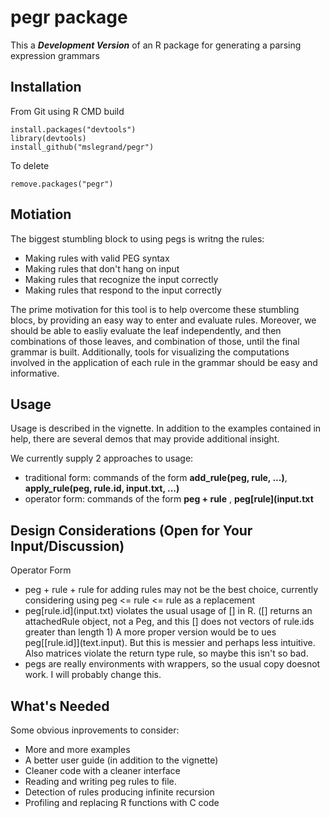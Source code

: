 pegr package
====

This a ***Development Version*** of an R package for generating  a parsing expression grammars  

Installation
-----

From Git using R CMD build
```
install.packages("devtools")
library(devtools)
install_github("mslegrand/pegr")

```
To delete
```
remove.packages("pegr")
```

Motiation
------

The biggest stumbling block to using pegs is writng the rules:
* Making rules with valid PEG syntax
* Making rules that don't hang on input
* Making rules that recognize the input correctly
* Making rules that respond to the input correctly

The prime motivation for this tool is to help overcome these stumbling blocs, by providing an easy way
to enter and evaluate rules. Moreover, we should be able to easliy evaluate the leaf independently,
and then combinations of those leaves, and combination of those, until the final grammar is built. Additionally,
tools for visualizing the computations involved in the application of each rule in the grammar should be easy and 
informative.

Usage
-------

Usage is described in the vignette.   In addition to the examples contained in help,
there are several demos that may provide additional insight.

We currently supply 2 approaches to usage:
* traditional form: commands of the form **add_rule(peg, rule, ...)**, **apply_rule(peg, rule.id, input.txt, ...)**
* operator form: commands of the form **peg + rule** , **peg\[rule](input.txt**

Design Considerations (Open for Your Input/Discussion)
---------
Operator Form
* peg + rule + rule for adding rules may not be the best choice, currently considering using peg <= rule <= rule as a replacement
* peg\[rule.id](input.txt) violates the usual usage of \[] in R. ([] returns an attachedRule object, not a Peg, and this [] does not vectors of rule.ids greater than length 1) A more proper version would be to ues peg\[\[rule.id]](text.input). But this is messier and perhaps less intuitive. Also matrices violate the return type rule, so maybe this isn't so bad.
* pegs are really environments with wrappers, so the usual copy doesnot work. I will probably change this.

What's Needed
-------

Some obvious  inprovements to consider:
*  More  and more examples
*  A better user guide (in addition to the vignette)
*  Cleaner code with a cleaner interface
*  Reading and writing peg rules to file. 
*  Detection of rules producing infinite recursion
*  Profiling and replacing R functions with C code




